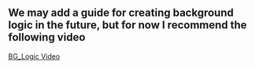 ## We may add a guide for creating background logic in the future, but for now I recommend the following video

[BG_Logic Video](https://www.youtube.com/watch?v=E7aeT-giuKg)